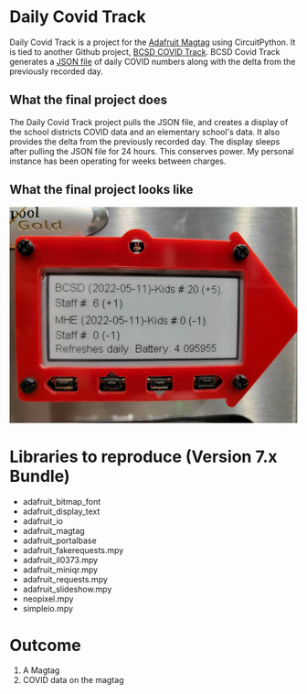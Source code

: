 # Daily Covid Track 
Daily Covid Track is a project for the [Adafruit Magtag](https://www.adafruit.com/product/4800?gclid=CjwKCAjw7IeUBhBbEiwADhiEMSQJlZ-fxF7MuCYifAMYkGkHlUbZlsfZMCLBWnU-ualMz6IqMhUIwxoCi2QQAvD_BwE) using CircuitPython. It is tied to another Github project, [BCSD COVID Track](https://github.com/packdl/bcsd-covid-dashboard). BCSD Covid Track generates a [JSON file](https://github.com/packdl/bcsd-covid-dashboard/blob/main/output/dailydifference.json) of daily COVID numbers along with the delta from the previously recorded day. 

## What the final project does
The Daily Covid Track project pulls the JSON file, and creates a display of the school districts COVID data and an elementary school's data. It also provides the delta from the previously recorded day.  The display sleeps after pulling the JSON file for 24 hours. This conserves power. My personal instance has been operating for weeks between charges. 

## What the final project looks like
![My Magtag](MyMagtag.jpg) 

# Libraries to reproduce (Version 7.x Bundle)
- adafruit_bitmap_font
- adafruit_display_text
- adafruit_io
- adafruit_magtag
- adafruit_portalbase
- adafruit_fakerequests.mpy
- adafruit_il0373.mpy
- adafruit_miniqr.mpy
- adafruit_requests.mpy
- adafruit_slideshow.mpy
- neopixel.mpy
- simpleio.mpy

# Outcome
1. A Magtag 
2. COVID data on the magtag
